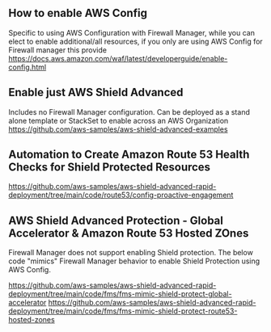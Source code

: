 

## How to enable AWS Config
Specific to using AWS Configuration with Firewall Manager, while you can elect to enable additional/all resources, if you only are using AWS Config for Firewall manager this provide
https://docs.aws.amazon.com/waf/latest/developerguide/enable-config.html


## Enable just AWS Shield Advanced
Includes no Firewall Manager configuration. Can be deployed as a stand alone template or StackSet to enable across an AWS Organization
https://github.com/aws-samples/aws-shield-advanced-examples

## Automation to Create Amazon Route 53 Health Checks for Shield Protected Resources
https://github.com/aws-samples/aws-shield-advanced-rapid-deployment/tree/main/code/route53/config-proactive-engagement

## AWS Shield Advanced Protection - Global Accelerator & Amazon Route 53 Hosted ZOnes
Firewall Manager does not support enabling Shield protection.  The below code "mimics" Firewall Manager behavior to enable Shield Protection using AWS Config.

https://github.com/aws-samples/aws-shield-advanced-rapid-deployment/tree/main/code/fms/fms-mimic-shield-protect-global-accelerator
https://github.com/aws-samples/aws-shield-advanced-rapid-deployment/tree/main/code/fms/fms-mimic-shield-protect-route53-hosted-zones
